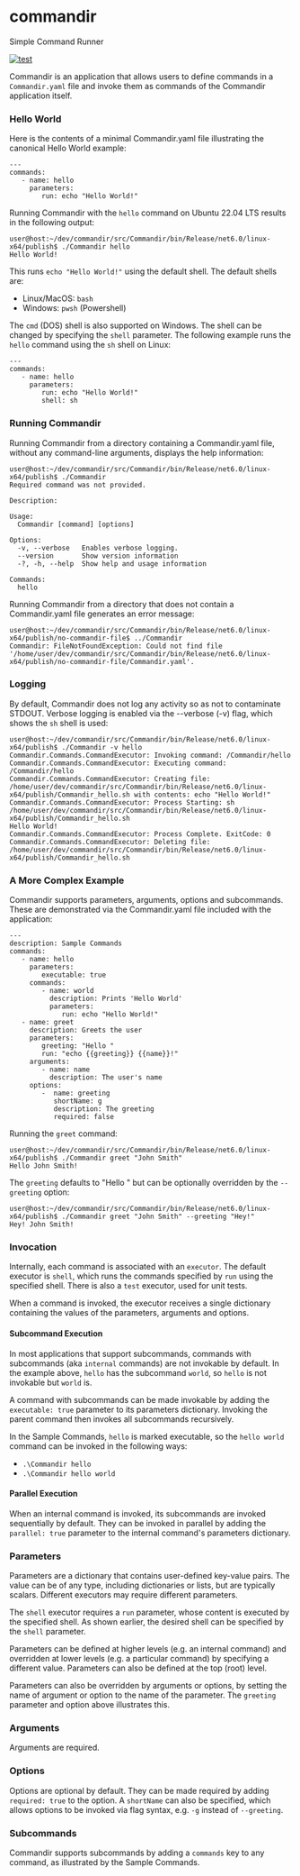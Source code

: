 # commandir
Simple Command Runner 

[![test](https://github.com/silvera/commandir/actions/workflows/build-and-test.yml/badge.svg)](https://github.com/silvera/commandir/actions/workflows/build-and-test.yml)

Commandir is an application that allows users to define commands in a `Commandir.yaml` file and invoke them as commands of the Commandir application itself.

### Hello World
Here is the contents of a minimal Commandir.yaml file illustrating the canonical Hello World example:

```
---
commands:
   - name: hello
     parameters:
        run: echo "Hello World!"
```

Running Commandir with the `hello` command on Ubuntu 22.04 LTS results in the following output:

```
user@host:~/dev/commandir/src/Commandir/bin/Release/net6.0/linux-x64/publish$ ./Commandir hello
Hello World!
```

This runs `echo "Hello World!"` using the default shell. The default shells are:
 - Linux/MacOS: `bash`
 - Windows: `pwsh` (Powershell)

The `cmd` (DOS) shell is also supported on Windows. The shell can be changed by specifying the `shell` parameter. The following example runs the `hello` command using the `sh` shell on Linux:

```
---
commands:
   - name: hello
     parameters:
        run: echo "Hello World!"
        shell: sh
```

### Running Commandir

Running Commandir from a directory containing a Commandir.yaml file, without any command-line arguments, displays the help information:

```
user@host:~/dev/commandir/src/Commandir/bin/Release/net6.0/linux-x64/publish$ ./Commandir 
Required command was not provided.

Description:

Usage:
  Commandir [command] [options]

Options:
  -v, --verbose   Enables verbose logging.
  --version       Show version information
  -?, -h, --help  Show help and usage information

Commands:
  hello
```

Running Commandir from a directory that does not contain a Commandir.yaml file generates an error message:
```
user@host:~/dev/commandir/src/Commandir/bin/Release/net6.0/linux-x64/publish/no-commandir-file$ ../Commandir 
Commandir: FileNotFoundException: Could not find file '/home/user/dev/commandir/src/Commandir/bin/Release/net6.0/linux-x64/publish/no-commandir-file/Commandir.yaml'.
```

### Logging
By default, Commandir does not log any activity so as not to contaminate STDOUT. Verbose logging is enabled via the --verbose (-v) flag, which shows the `sh` shell is used:
```
user@host:~/dev/commandir/src/Commandir/bin/Release/net6.0/linux-x64/publish$ ./Commandir -v hello
Commandir.Commands.CommandExecutor: Invoking command: /Commandir/hello
Commandir.Commands.CommandExecutor: Executing command: /Commandir/hello
Commandir.Commands.CommandExecutor: Creating file: /home/user/dev/commandir/src/Commandir/bin/Release/net6.0/linux-x64/publish/Commandir_hello.sh with contents: echo "Hello World!"
Commandir.Commands.CommandExecutor: Process Starting: sh /home/user/dev/commandir/src/Commandir/bin/Release/net6.0/linux-x64/publish/Commandir_hello.sh
Hello World!
Commandir.Commands.CommandExecutor: Process Complete. ExitCode: 0
Commandir.Commands.CommandExecutor: Deleting file: /home/user/dev/commandir/src/Commandir/bin/Release/net6.0/linux-x64/publish/Commandir_hello.sh
```

### A More Complex Example

Commandir supports parameters, arguments, options and subcommands. These are demonstrated via the Commandir.yaml file included with the application:

```
---
description: Sample Commands
commands:
   - name: hello
     parameters:
        executable: true
     commands:
        - name: world
          description: Prints 'Hello World'
          parameters:
             run: echo "Hello World!"
   - name: greet
     description: Greets the user
     parameters:
        greeting: "Hello "
        run: "echo {{greeting}} {{name}}!"
     arguments:
        - name: name
          description: The user's name
     options:
        -  name: greeting
           shortName: g
           description: The greeting
           required: false
```

Running the `greet` command:

```
user@host:~/dev/commandir/src/Commandir/bin/Release/net6.0/linux-x64/publish$ ./Commandir greet "John Smith"
Hello John Smith!
```

The `greeting` defaults to "Hello " but can be optionally overridden by the `--greeting` option: 
```
user@host:~/dev/commandir/src/Commandir/bin/Release/net6.0/linux-x64/publish$ ./Commandir greet "John Smith" --greeting "Hey!"
Hey! John Smith!
```
### Invocation
Internally, each command is associated with an `executor`. The default executor is `shell`, which runs the commands specified by `run` using the specified shell. There is also a `test` executor, used for unit tests. 

When a command is invoked, the executor receives a single dictionary containing the  values of the parameters, arguments and options.

#### Subcommand Execution
In most applications that support subcommands, commands with subcommands (aka `internal` commands) are not invokable by default. In the example above, `hello` has the subcommand `world`, so `hello` is not invokable but `world` is. 

A command with subcommands can be made invokable by adding the `executable: true` parameter to its parameters dictionary. Invoking the parent command then invokes all subcommands recursively.  

In the Sample Commands, `hello` is marked executable, so the `hello world` command can be invoked in the following ways:
 - `.\Commandir hello`
 - `.\Commandir hello world`

#### Parallel Execution
When an internal command is invoked, its subcommands are invoked sequentially by default. They can be invoked in parallel by adding the `parallel: true` parameter to the internal command's parameters dictionary.

### Parameters
Parameters are a dictionary that contains user-defined key-value pairs. The value can be of any type, including dictionaries or lists, but are typically scalars. Different executors may require different parameters. 

The `shell` executor requires a `run` parameter, whose content is executed by the specified shell. As shown earlier, the desired shell can be specified by the `shell` parameter. 

Parameters can be defined at higher levels (e.g. an internal command) and overridden at lower levels (e.g. a particular command) by specifying a different value. Parameters can also be defined at the top (root) level.

Parameters can also be overridden by arguments or options, by setting the name of argument or option to the name of the parameter. The `greeting` parameter and option above illustrates this. 

### Arguments
Arguments are required. 

### Options
Options are optional by default. They can be made required by adding `required: true` to the option. A `shortName` can also be specified, which allows options to be invoked via flag syntax, e.g. `-g` instead of `--greeting`.

### Subcommands
Commandir supports subcommands by adding a `commands` key to any command, as illustrated by the Sample Commands. 

